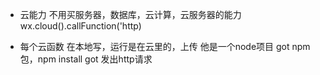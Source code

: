 - 云能力
  不用买服务器，数据库，云计算，云服务器的能力
  wx.cloud().callFunction('http)

- 每个云函数
  在本地写，运行是在云里的，上传 他是一个node项目
  got npm 包，npm install got 发出http请求